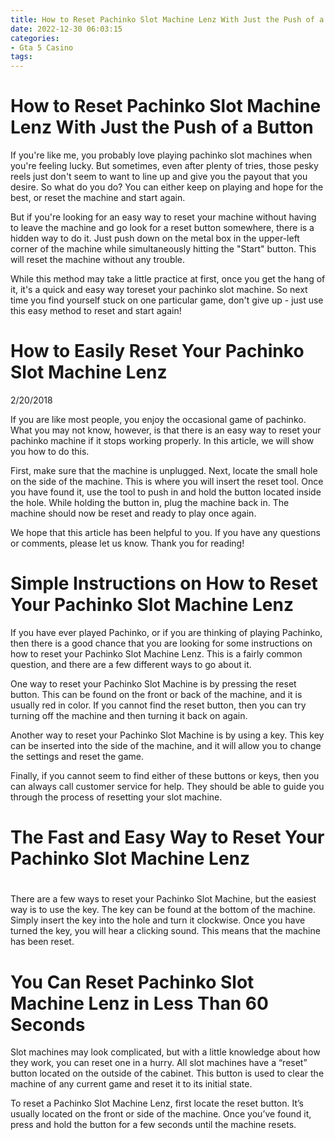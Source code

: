 ```yaml
---
title: How to Reset Pachinko Slot Machine Lenz With Just the Push of a Button
date: 2022-12-30 06:03:15
categories:
- Gta 5 Casino
tags:
---
```



#  How to Reset Pachinko Slot Machine Lenz With Just the Push of a Button

If you're like me, you probably love playing pachinko slot machines when you're feeling lucky. But sometimes, even after plenty of tries, those pesky reels just don't seem to want to line up and give you the payout that you desire. So what do you do? You can either keep on playing and hope for the best, or reset the machine and start again.

But if you're looking for an easy way to reset your machine without having to leave the machine and go look for a reset button somewhere, there is a hidden way to do it. Just push down on the metal box in the upper-left corner of the machine while simultaneously hitting the "Start" button. This will reset the machine without any trouble.

While this method may take a little practice at first, once you get the hang of it, it's a quick and easy way toreset your pachinko slot machine. So next time you find yourself stuck on one particular game, don't give up - just use this easy method to reset and start again!

#  How to Easily Reset Your Pachinko Slot Machine Lenz
2/20/2018

If you are like most people, you enjoy the occasional game of pachinko. What you may not know, however, is that there is an easy way to reset your pachinko machine if it stops working properly. In this article, we will show you how to do this.

First, make sure that the machine is unplugged. Next, locate the small hole on the side of the machine. This is where you will insert the reset tool. Once you have found it, use the tool to push in and hold the button located inside the hole. While holding the button in, plug the machine back in. The machine should now be reset and ready to play once again.

We hope that this article has been helpful to you. If you have any questions or comments, please let us know. Thank you for reading!

#  Simple Instructions on How to Reset Your Pachinko Slot Machine Lenz

If you have ever played Pachinko, or if you are thinking of playing Pachinko, then there is a good chance that you are looking for some instructions on how to reset your Pachinko Slot Machine Lenz. This is a fairly common question, and there are a few different ways to go about it.

One way to reset your Pachinko Slot Machine is by pressing the reset button. This can be found on the front or back of the machine, and it is usually red in color. If you cannot find the reset button, then you can try turning off the machine and then turning it back on again.

Another way to reset your Pachinko Slot Machine is by using a key. This key can be inserted into the side of the machine, and it will allow you to change the settings and reset the game.

Finally, if you cannot seem to find either of these buttons or keys, then you can always call customer service for help. They should be able to guide you through the process of resetting your slot machine.

#  The Fast and Easy Way to Reset Your Pachinko Slot Machine Lenz

#

There are a few ways to reset your Pachinko Slot Machine, but the easiest way is to use the key. The key can be found at the bottom of the machine. Simply insert the key into the hole and turn it clockwise. Once you have turned the key, you will hear a clicking sound. This means that the machine has been reset.

#  You Can Reset Pachinko Slot Machine Lenz in Less Than 60 Seconds

Slot machines may look complicated, but with a little knowledge about how they work, you can reset one in a hurry. All slot machines have a “reset” button located on the outside of the cabinet. This button is used to clear the machine of any current game and reset it to its initial state.

To reset a Pachinko Slot Machine Lenz, first locate the reset button. It’s usually located on the front or side of the machine. Once you’ve found it, press and hold the button for a few seconds until the machine resets.